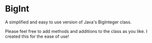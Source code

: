 # BigInt
A simplified and easy to use version of Java's BigInteger class.

Please feel free to add methods and additions to the class as you like. I created this for the ease of use!


